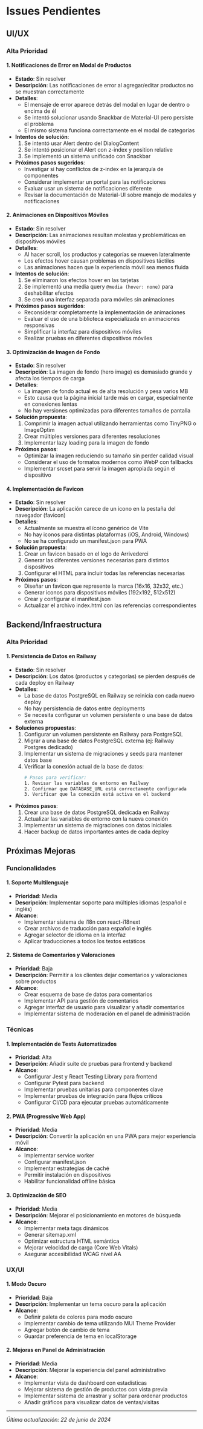 # Issues Pendientes

## UI/UX

### Alta Prioridad

#### 1. Notificaciones de Error en Modal de Productos
- **Estado**: Sin resolver
- **Descripción**: Las notificaciones de error al agregar/editar productos no se muestran correctamente
- **Detalles**:
  - El mensaje de error aparece detrás del modal en lugar de dentro o encima de él
  - Se intentó solucionar usando Snackbar de Material-UI pero persiste el problema
  - El mismo sistema funciona correctamente en el modal de categorías
- **Intentos de solución**:
  1. Se intentó usar Alert dentro del DialogContent
  2. Se intentó posicionar el Alert con z-index y position relative
  3. Se implementó un sistema unificado con Snackbar
- **Próximos pasos sugeridos**:
  - Investigar si hay conflictos de z-index en la jerarquía de componentes
  - Considerar implementar un portal para las notificaciones
  - Evaluar usar un sistema de notificaciones diferente
  - Revisar la documentación de Material-UI sobre manejo de modales y notificaciones

#### 2. Animaciones en Dispositivos Móviles
- **Estado**: Sin resolver
- **Descripción**: Las animaciones resultan molestas y problemáticas en dispositivos móviles
- **Detalles**:
  - Al hacer scroll, los productos y categorías se mueven lateralmente
  - Los efectos hover causan problemas en dispositivos táctiles
  - Las animaciones hacen que la experiencia móvil sea menos fluida
- **Intentos de solución**:
  1. Se eliminaron los efectos hover en las tarjetas
  2. Se implementó una media query `@media (hover: none)` para deshabilitar efectos
  3. Se creó una interfaz separada para móviles sin animaciones
- **Próximos pasos sugeridos**:
  - Reconsiderar completamente la implementación de animaciones
  - Evaluar el uso de una biblioteca especializada en animaciones responsivas
  - Simplificar la interfaz para dispositivos móviles
  - Realizar pruebas en diferentes dispositivos móviles

#### 3. Optimización de Imagen de Fondo
- **Estado**: Sin resolver
- **Descripción**: La imagen de fondo (hero image) es demasiado grande y afecta los tiempos de carga
- **Detalles**:
  - La imagen de fondo actual es de alta resolución y pesa varios MB
  - Esto causa que la página inicial tarde más en cargar, especialmente en conexiones lentas
  - No hay versiones optimizadas para diferentes tamaños de pantalla
- **Solución propuesta**:
  1. Comprimir la imagen actual utilizando herramientas como TinyPNG o ImageOptim
  2. Crear múltiples versiones para diferentes resoluciones
  3. Implementar lazy loading para la imagen de fondo
- **Próximos pasos**:
  - Optimizar la imagen reduciendo su tamaño sin perder calidad visual
  - Considerar el uso de formatos modernos como WebP con fallbacks
  - Implementar srcset para servir la imagen apropiada según el dispositivo

#### 4. Implementación de Favicon
- **Estado**: Sin resolver
- **Descripción**: La aplicación carece de un icono en la pestaña del navegador (favicon)
- **Detalles**:
  - Actualmente se muestra el ícono genérico de Vite
  - No hay iconos para distintas plataformas (iOS, Android, Windows)
  - No se ha configurado un manifest.json para PWA
- **Solución propuesta**:
  1. Crear un favicon basado en el logo de Arrivederci
  2. Generar las diferentes versiones necesarias para distintos dispositivos
  3. Configurar el HTML para incluir todas las referencias necesarias
- **Próximos pasos**:
  - Diseñar un favicon que represente la marca (16x16, 32x32, etc.)
  - Generar iconos para dispositivos móviles (192x192, 512x512)
  - Crear y configurar el manifest.json
  - Actualizar el archivo index.html con las referencias correspondientes

## Backend/Infraestructura

### Alta Prioridad

#### 1. Persistencia de Datos en Railway
- **Estado**: Sin resolver
- **Descripción**: Los datos (productos y categorías) se pierden después de cada deploy en Railway
- **Detalles**:
  - La base de datos PostgreSQL en Railway se reinicia con cada nuevo deploy
  - No hay persistencia de datos entre deployments
  - Se necesita configurar un volumen persistente o una base de datos externa
- **Soluciones propuestas**:
  1. Configurar un volumen persistente en Railway para PostgreSQL
  2. Migrar a una base de datos PostgreSQL externa (ej: Railway Postgres dedicado)
  3. Implementar un sistema de migraciones y seeds para mantener datos base
  4. Verificar la conexión actual de la base de datos:
     ```bash
     # Pasos para verificar:
     1. Revisar las variables de entorno en Railway
     2. Confirmar que DATABASE_URL está correctamente configurada
     3. Verificar que la conexión está activa en el backend
     ```
- **Próximos pasos**:
  1. Crear una base de datos PostgreSQL dedicada en Railway
  2. Actualizar las variables de entorno con la nueva conexión
  3. Implementar un sistema de migraciones con datos iniciales
  4. Hacer backup de datos importantes antes de cada deploy

## Próximas Mejoras

### Funcionalidades

#### 1. Soporte Multilenguaje
- **Prioridad**: Media
- **Descripción**: Implementar soporte para múltiples idiomas (español e inglés)
- **Alcance**:
  - Implementar sistema de i18n con react-i18next
  - Crear archivos de traducción para español e inglés
  - Agregar selector de idioma en la interfaz
  - Aplicar traducciones a todos los textos estáticos

#### 2. Sistema de Comentarios y Valoraciones
- **Prioridad**: Baja
- **Descripción**: Permitir a los clientes dejar comentarios y valoraciones sobre productos
- **Alcance**:
  - Crear esquema de base de datos para comentarios
  - Implementar API para gestión de comentarios
  - Agregar interfaz de usuario para visualizar y añadir comentarios
  - Implementar sistema de moderación en el panel de administración

### Técnicas

#### 1. Implementación de Tests Automatizados
- **Prioridad**: Alta
- **Descripción**: Añadir suite de pruebas para frontend y backend
- **Alcance**:
  - Configurar Jest y React Testing Library para frontend
  - Configurar Pytest para backend
  - Implementar pruebas unitarias para componentes clave
  - Implementar pruebas de integración para flujos críticos
  - Configurar CI/CD para ejecutar pruebas automáticamente

#### 2. PWA (Progressive Web App)
- **Prioridad**: Media
- **Descripción**: Convertir la aplicación en una PWA para mejor experiencia móvil
- **Alcance**:
  - Implementar service worker
  - Configurar manifest.json
  - Implementar estrategias de caché
  - Permitir instalación en dispositivos
  - Habilitar funcionalidad offline básica

#### 3. Optimización de SEO
- **Prioridad**: Media
- **Descripción**: Mejorar el posicionamiento en motores de búsqueda
- **Alcance**:
  - Implementar meta tags dinámicos
  - Generar sitemap.xml
  - Optimizar estructura HTML semántica
  - Mejorar velocidad de carga (Core Web Vitals)
  - Asegurar accesibilidad WCAG nivel AA

### UX/UI

#### 1. Modo Oscuro
- **Prioridad**: Baja
- **Descripción**: Implementar un tema oscuro para la aplicación
- **Alcance**:
  - Definir paleta de colores para modo oscuro
  - Implementar cambio de tema utilizando MUI Theme Provider
  - Agregar botón de cambio de tema
  - Guardar preferencia de tema en localStorage

#### 2. Mejoras en Panel de Administración
- **Prioridad**: Media
- **Descripción**: Mejorar la experiencia del panel administrativo
- **Alcance**:
  - Implementar vista de dashboard con estadísticas
  - Mejorar sistema de gestión de productos con vista previa
  - Implementar sistema de arrastrar y soltar para ordenar productos
  - Añadir gráficos para visualizar datos de ventas/visitas

---

_Última actualización: 22 de junio de 2024_ 